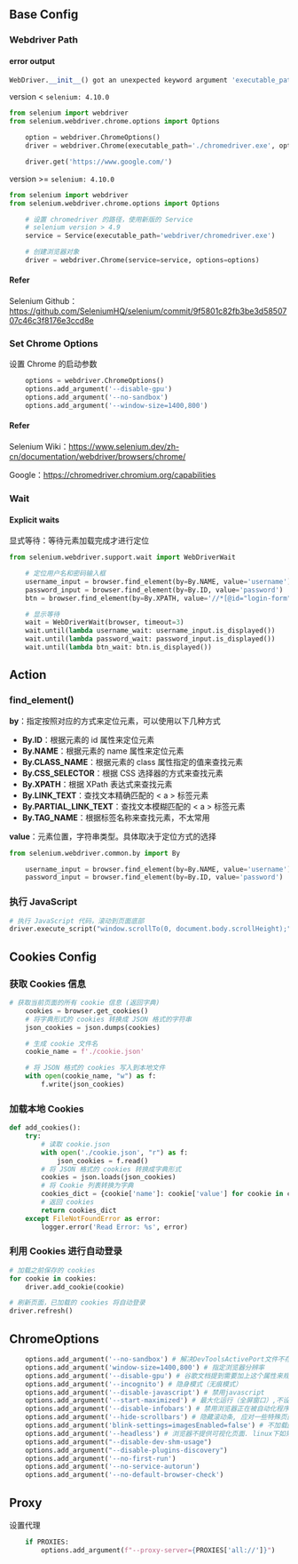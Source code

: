 ## Base Config

### Webdriver Path

#### error output

```python
WebDriver.__init__() got an unexpected keyword argument 'executable_path'
```

version < `selenium: 4.10.0`

```python
from selenium import webdriver
from selenium.webdriver.chrome.options import Options

	option = webdriver.ChromeOptions()
	driver = webdriver.Chrome(executable_path='./chromedriver.exe', options=option)

	driver.get('https://www.google.com/')
```

version >= `selenium: 4.10.0`

```python
from selenium import webdriver
from selenium.webdriver.chrome.options import Options

	# 设置 chromedriver 的路径，使用新版的 Service
	# selenium version > 4.9
	service = Service(executable_path='webdriver/chromedriver.exe')

	# 创建浏览器对象
	driver = webdriver.Chrome(service=service, options=options)
```

#### Refer

Selenium Github：https://github.com/SeleniumHQ/selenium/commit/9f5801c82fb3be3d5850707c46c3f8176e3ccd8e

### Set Chrome Options

设置 Chrome 的启动参数

```python
	options = webdriver.ChromeOptions()
	options.add_argument('--disable-gpu')
	options.add_argument('--no-sandbox')
	options.add_argument('--window-size=1400,800')
```

#### Refer

Selenium Wiki：https://www.selenium.dev/zh-cn/documentation/webdriver/browsers/chrome/

Google：https://chromedriver.chromium.org/capabilities

### Wait

#### Explicit waits

显式等待：等待元素加载完成才进行定位

```python
from selenium.webdriver.support.wait import WebDriverWait

    # 定位用户名和密码输入框
    username_input = browser.find_element(by=By.NAME, value='username')
    password_input = browser.find_element(by=By.ID, value='password')
    btn = browser.find_element(by=By.XPATH, value='//*[@id="login-form"]/div[5]/button')

    # 显示等待
    wait = WebDriverWait(browser, timeout=3)
    wait.until(lambda username_wait: username_input.is_displayed())
    wait.until(lambda password_wait: password_input.is_displayed())
    wait.until(lambda btn_wait: btn.is_displayed())
```

## Action

### find_element()

**by**：指定按照对应的方式来定位元素，可以使用以下几种方式

- **By.ID**：根据元素的 id 属性来定位元素
- **By.NAME**：根据元素的 name 属性来定位元素
- **By.CLASS_NAME**：根据元素的 class 属性指定的值来查找元素
- **By.CSS_SELECTOR**：根据 CSS 选择器的方式来查找元素
- **By.XPATH**：根据 XPath 表达式来查找元素
- **By.LINK_TEXT**：查找文本精确匹配的 < a > 标签元素
- **By.PARTIAL_LINK_TEXT**：查找文本模糊匹配的 < a > 标签元素
- **By.TAG_NAME**：根据标签名称来查找元素，不太常用

**value**：元素位置，字符串类型。具体取决于定位方式的选择

```python
from selenium.webdriver.common.by import By

	username_input = browser.find_element(by=By.NAME, value='username')
	password_input = browser.find_element(by=By.ID, value='password')
```

### 执行 JavaScript

```python
# 执行 JavaScript 代码，滚动到页面底部
driver.execute_script("window.scrollTo(0, document.body.scrollHeight);")
```

## Cookies Config

### 获取 Cookies 信息

```python
# 获取当前页面的所有 cookie 信息 (返回字典)
    cookies = browser.get_cookies()
    # 将字典形式的 cookies 转换成 JSON 格式的字符串
    json_cookies = json.dumps(cookies)

    # 生成 cookie 文件名
    cookie_name = f'./cookie.json'

    # 将 JSON 格式的 cookies 写入到本地文件
    with open(cookie_name, "w") as f:
        f.write(json_cookies)
```

### 加载本地 Cookies

```python
def add_cookies():
    try:
        # 读取 cookie.json
        with open('./cookie.json', "r") as f:
            json_cookies = f.read()
        # 将 JSON 格式的 cookies 转换成字典形式
        cookies = json.loads(json_cookies)
        # 将 Cookie 列表转换为字典
        cookies_dict = {cookie['name']: cookie['value'] for cookie in cookies}
        # 返回 cookies
        return cookies_dict
    except FileNotFoundError as error:
        logger.error('Read Error: %s', error)
```

### 利用 Cookies 进行自动登录

```python
# 加载之前保存的 cookies
for cookie in cookies:
    driver.add_cookie(cookie)

# 刷新页面，已加载的 cookies 将自动登录
driver.refresh()
```

## ChromeOptions

```python
    options.add_argument('--no-sandbox') # 解决DevToolsActivePort文件不存在的报错
    options.add_argument('window-size=1400,800') # 指定浏览器分辨率
    options.add_argument('--disable-gpu') # 谷歌文档提到需要加上这个属性来规避bug
    options.add_argument('--incognito') # 隐身模式（无痕模式）
    options.add_argument('--disable-javascript') # 禁用javascript
    options.add_argument('--start-maximized') # 最大化运行（全屏窗口）,不设置，取元素会报错
    options.add_argument('--disable-infobars') # 禁用浏览器正在被自动化程序控制的提示
    options.add_argument('--hide-scrollbars') # 隐藏滚动条, 应对一些特殊页面
    options.add_argument('blink-settings=imagesEnabled=false') # 不加载图片, 提升速度
    options.add_argument('--headless') # 浏览器不提供可视化页面. linux下如果系统不支持可视化不加这条会启动失败
    options.add_argument("--disable-dev-shm-usage")
    options.add_argument("--disable-plugins-discovery")
    options.add_argument('--no-first-run')
    options.add_argument('--no-service-autorun')
    options.add_argument('--no-default-browser-check')
```

## Proxy

设置代理
```python
    if PROXIES:
        options.add_argument(f"--proxy-server={PROXIES['all://']}")
```
